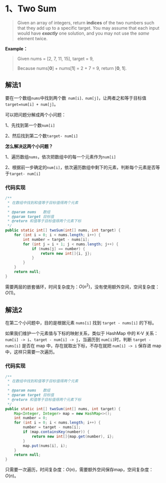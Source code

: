 # 1、Two Sum

> Given an array of integers, return **indices** of the two numbers such that they add up to a specific target. You may assume that each input would have ***exactly*** one solution, and you may not use the *same* element twice.

**Example：**

> Given nums = [2, 7, 11, 15], target = 9,
>
> Because nums[**0**] + nums[**1**] = 2 + 7 = 9,
> return [**0**, **1**].

## 解法1

要在一个数组`nums`中找到两个数` num[i]、num[j]`，让两者之和等于目标值`target=num[i] + num[j]`。

可以把问题分解成两个小问题：

1、先找到第一个数`num[i]`

2、然后找到第二个数`target- num[i]`



**怎么解决这两个小问题？**

1、遍历数组`nums`，依次把数组中的每一个元素作为`num[i]`

2、根据前一步确定的`num[i]`，依次遍历数组中剩下的元素，判断每个元素是否等于`target- num[i]`

### 代码实现

```java
/**
 * 在数组中找到和值等于目标值得两个元素
 *
 * @param nums   数组
 * @param target 目标值
 * @return 和值等于目标值得两个元素下标
 */
public static int[] twoSum(int[] nums, int target) {
    for (int i = 0; i < nums.length; i++) {
        int number = target - nums[i];
        for (int j = i + 1; j < nums.length; j++) {
            if (nums[j] == number) {
                return new int[]{i, j};
            }
        }
    }
    return null;
}
```

需要两层的嵌套循环，时间复杂度为：$O(n^2)$，没有使用额外空间，空间复杂度：$O(1)$。

## 解法2

在第二个小问题中，目的是根据元素 `nums[i]` 找到 `target - nums[i]` 的下标。

如果我们维护一个元素值与下标的映射关系，类似于 HashMap 中的 K-V 关系：`num[i] -> i`、`target - num[i] -> j`，当遍历到 `num[i]`时，判断 `target - nums[i]` 是否在 map 中，存在就取出下标，不存在就把 `num[i] -> i` 保存进 map 中，这样只需要一次遍历。

### 代码实现

```java
/**
 * 在数组中找到和值等于目标值得两个元素
 *
 * @param nums   数组
 * @param target 目标值
 * @return 和值等于目标值得两个元素下标
 */
public static int[] twoSum(int[] nums, int target) {
    Map<Integer, Integer> map = new HashMap<>();
    int number = 0;
    for (int i = 0; i < nums.length; i++) {
        number = target - nums[i];
        if (map.containsKey(number)) {
            return new int[]{map.get(number), i};
        }
        map.put(nums[i], i);
    }
    return null;
}
```

只需要一次遍历，时间复杂度：$O(n)$，需要额外空间保存map，空间复杂度：$O(n)$。